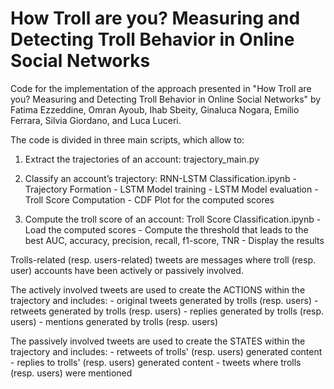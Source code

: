 # How Troll are you? Measuring and Detecting Troll Behavior in Online Social Networks

Code for the implementation of the approach presented in "How Troll are you? Measuring and Detecting Troll Behavior in Online Social Networks" by Fatima Ezzeddine, Omran Ayoub, Ihab Sbeity, Ginaluca Nogara, Emilio Ferrara, Silvia Giordano, and Luca Luceri. 


The code is divided in three main scripts, which allow to: 

1. Extract the trajectories of an account: trajectory_main.py

2. Classify an account’s trajectory: RNN-LSTM Classification.ipynb 
          - Trajectory Formation
          - LSTM Model training
          - LSTM Model evaluation
          - Troll Score Computation
          - CDF Plot for the computed scores
          
3. Compute the troll score of an account: Troll Score Classification.ipynb
          - Load the computed scores
          - Compute the threshold that leads to the best AUC, accuracy, precision, recall, f1-score, TNR
          - Display the results


Trolls-related (resp. users-related) tweets are messages where troll (resp. user) accounts have been actively or passively involved.

The actively involved tweets are used to create the ACTIONS within the trajectory and includes:
          - original tweets generated by trolls (resp. users)
          - retweets generated by trolls (resp. users)
          - replies generated by trolls (resp. users)
          - mentions generated by trolls (resp. users)

The passively involved tweets are used to create the STATES within the trajectory and includes:
          - retweets of trolls' (resp. users) generated content
          - replies to trolls' (resp. users) generated content
          - tweets where trolls (resp. users) were mentioned
          
